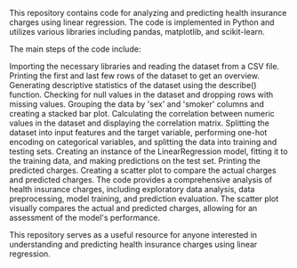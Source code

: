 This repository contains code for analyzing and predicting health insurance charges using linear regression. The code is implemented in Python and utilizes various libraries including pandas, matplotlib, and scikit-learn.

The main steps of the code include:

Importing the necessary libraries and reading the dataset from a CSV file.
Printing the first and last few rows of the dataset to get an overview.
Generating descriptive statistics of the dataset using the describe() function.
Checking for null values in the dataset and dropping rows with missing values.
Grouping the data by 'sex' and 'smoker' columns and creating a stacked bar plot.
Calculating the correlation between numeric values in the dataset and displaying the correlation matrix.
Splitting the dataset into input features and the target variable, performing one-hot encoding on categorical variables, and splitting the data into training and testing sets.
Creating an instance of the LinearRegression model, fitting it to the training data, and making predictions on the test set.
Printing the predicted charges.
Creating a scatter plot to compare the actual charges and predicted charges.
The code provides a comprehensive analysis of health insurance charges, including exploratory data analysis, data preprocessing, model training, and prediction evaluation. The scatter plot visually compares the actual and predicted charges, allowing for an assessment of the model's performance.

This repository serves as a useful resource for anyone interested in understanding and predicting health insurance charges using linear regression.
